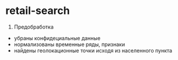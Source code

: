 # retail-search
1. Предобработка
- убраны конфидециальные данные
- нормализованы временные ряды, признаки
- найдены геолокационные точки исходя из населенного пункта

